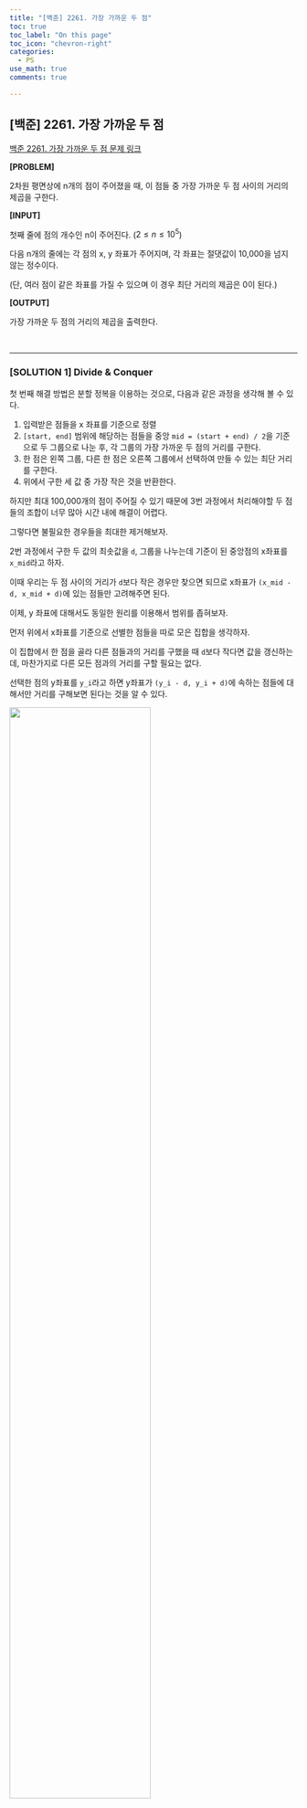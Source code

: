 ```yaml
---
title: "[백준] 2261. 가장 가까운 두 점"
toc: true
toc_label: "On this page"
toc_icon: "chevron-right"
categories:
  - PS
use_math: true
comments: true

---
```


## [백준] 2261. 가장 가까운 두 점

[백준 2261. 가장 가까운 두 점 문제 링크](https://www.acmicpc.net/problem/2261)

**[PROBLEM]**

2차원 평면상에 n개의 점이 주어졌을 때, 이 점들 중 가장 가까운 두 점 사이의 거리의 제곱을 구한다.

**[INPUT]**

첫째 줄에 점의 개수인 n이 주어진다. ($2 \leq n \leq 10^5$)

다음 n개의 줄에는 각 점의 x, y 좌표가 주어지며, 각 좌표는 절댓값이 10,000을 넘지 않는 정수이다.

(단, 여러 점이 같은 좌표를 가질 수 있으며 이 경우 최단 거리의 제곱은 0이 된다.)

**[OUTPUT]**

가장 가까운 두 점의 거리의 제곱을 출력한다.


<br/>

---

### [SOLUTION 1] Divide & Conquer

첫 번째 해결 방법은 분할 정복을 이용하는 것으로, 다음과 같은 과정을 생각해 볼 수 있다.

1. 입력받은 점들을 x 좌표를 기준으로 정렬
2. `[start, end]` 범위에 해당하는 점들을 중앙 `mid = (start + end) / 2`을 기준으로 두 그룹으로 나눈 후, 각 그룹의 가장 가까운 두 점의 거리를 구한다.
3. 한 점은 왼쪽 그룹, 다른 한 점은 오른쪽 그룹에서 선택하여 만들 수 있는 최단 거리를 구한다.
4. 위에서 구한 세 값 중 가장 작은 것을 반환한다.

하지만 최대 100,000개의 점이 주어질 수 있기 때문에 3번 과정에서 처리해야할 두 점들의 조합이 너무 많아 시간 내에 해결이 어렵다.

그렇다면 불필요한 경우들을 최대한 제거해보자.

2번 과정에서 구한 두 값의 최솟값을 `d`, 그룹을 나누는데 기준이 된 중앙점의 x좌표를 `x_mid`라고 하자.

이때 우리는 두 점 사이의 거리가 `d`보다 작은 경우만 찾으면 되므로 x좌표가 `(x_mid - d, x_mid + d)`에 있는 점들만 고려해주면 된다.

이제, y 좌표에 대해서도 동일한 원리를 이용해서 범위를 좁혀보자.

먼저 위에서 x좌표를 기준으로 선별한 점들을 따로 모은 집합을 생각하자.

이 집합에서 한 점을 골라 다른 점들과의 거리를 구했을 때 `d`보다 작다면 값을 갱신하는데, 마찬가지로 다른 모든 점과의 거리를 구할 필요는 없다.

선택한 점의 y좌표를 `y_i`라고 하면 y좌표가 `(y_i - d, y_i + d)`에 속하는 점들에 대해서만 거리를 구해보면 된다는 것을 알 수 있다.

<img src="https://user-images.githubusercontent.com/88201512/136703808-d5156301-d02f-4343-8a97-91921abe8d30.jpg" width = "70%" height = "70%">

이때 `upper_bound`와 `lower_bound`를 이용하면 각 범위의 양 끝에 해당하는 점을 $O(\log N)$의 시간복잡도로 구할 수 있다.

이는 이분 탐색을 이용하므로 점들이 x좌표, y좌표에 대해 각각 정렬되어야한다.

x좌표에 대해서는 이미 정렬되어 있으므로 `(x_mid - d, x_mid + d)`에 해당하는 점들을 y좌표에 대해 정렬해야하는데, 매번 정렬하는 대신 set 자료구조를 사용하였다.

전체 코드는 다음과 같다.

```cpp
#include <iostream>
#include <vector>
#include <set>
#include <algorithm>
#include <cmath>
using namespace std;

int n; // 점들의 개수

struct point {
    int x, y;
};

vector<point> p; // 점들을 저장, x좌표에 대해 정렬되어 있음

int dist(point A, point B) // 두 점 사이의 거리의 제곱을 반환
{
    return (A.x - B.x) * (A.x - B.x) + (A.y - B.y) * (A.y - B.y);
}

bool cmp_x(const point& A, const point& B) // 점들을 x 좌표에 대한 오름차순으로 정렬하기 위한 비교 함수
{
    if (A.x == B.x) return A.y < B.y;
    else return A.x < B.x;
}

struct cmp_y // 점들을 y 좌표에 대한 오름차순으로 정렬하기 위한 비교 객체 (set의 정렬 기준)
{
    bool operator() (const point& A, const point& B) const {
        if (A.y == B.y) return A.x < B.x;
        else return A.y < B.y;
    }
};

int minDist(int start, int end) // [start, end]에 속하는 점들 중 가장 가까운 두 점 사이의 거리의 제곱을 반환하는 함수
{
    if (start + 1 == end) // 두 점인 경우
        return dist(p[start], p[end]);
    if (start + 2 == end) // 세 점인 경우
        return min(min(dist(p[start], p[start + 1]), dist(p[start], p[start + 2])), dist(p[start + 1], p[start + 2]));

    int mid = (start + end) / 2;
    int d2 = min(minDist(start, mid), minDist(mid + 1, end)); // 분할 정복으로 구한 양쪽 그룹의 최단 거리의 제곱 (d^2)
    int d1 = (int)sqrt(d2) + 1; // d^1

    point p1 = { p[mid].x - d1, -100000 };
    auto l1 = lower_bound(p.begin() + start, p.begin() + end + 1, p1, cmp_x);

    set<point, cmp_y> c; // y 좌표를 기준으로 점들을 정렬해 저장
    auto IT = p.begin() + mid + 1;
    for (auto it = l1; it != p.begin() + mid + 1; it++) // (x_mid - d, x_mid]에 속하는 점들을 순회
    {
        while (IT != p.begin() + end + 1 && IT->x - it->x < d1) // (x_mid, x_mid + d)에 속하는 점들을 set에 insert
        {
            c.insert(*IT);
            IT++;
        }

        point p3 = { -100000, it->y - d1 }, p4 = { 100000, it->y + d1 };
        auto l3 = c.lower_bound(p3);
        auto l4 = c.upper_bound(p4);
        for (auto a = l3; a != l4; a++) // y좌표가 [y_i - d, y_i + d]에 속하는 점들만 탐색
        {
            int D = dist(*it, *a);
            if (D < d2) d2 = D;
        }
    }
    return d2;
}

int main()
{
    ios_base::sync_with_stdio(false);
    cin.tie(NULL);
    cout.tie(NULL);

    cin >> n;
    p.reserve(n);
    int a, b;
    for (int i = 0; i < n; i++)
    {
        cin >> a >> b;
        point c = { a, b };
        p.push_back(c);
    }

    sort(p.begin(), p.end(), cmp_x); // 입력된 점들을 x좌표를 기준으로 정렬

    cout << minDist(0, n - 1);
}
```


<br/>

---

### [SOLUTION 2] Sweeping Algorithm

앞선 방법에서 효율적인 탐색을 위해 x와 y 좌표의 범위를 제한하였는데, 이와 비슷한 원리로 정렬된 자료를 한 쪽 방향부터 시작해서 탐색해 나가며 문제를 해결하는 알고리즘을 **Sweeping Algorithm**이라고 한다.

1. 입력받은 점들을 x 좌표를 기준으로 정렬
2. 첫 두 점 사이의 거리의 제곱을 `d`에 저장하고, y좌표를 기준으로 정렬하여 점들을 저장하는 set을 선언
3. i번째 점에 대해 set에 있는 점들 중 x좌표의 차이가 `d`보다 큰 점들을 삭제
4. set에 있는 점들 중 i번째 점과의 y좌표 차이가 `d`보다 작은 점들에 대해 두 점 사이의 거리의 제곱을 구하고, `d`보다 작다면 값을 갱신
5. 3번째 점부터 마지막 점까지 3~4 과정을 반복한다.

즉, 점들을 두 그룹으로 나누는 것을 반복하는 대신 단순히 x좌표가 작은 점부터 시작해서 마지막 점까지 **x, y 좌표의 차이가 해당 시점의 최단 거리 d보다 작은 주변 점들**에 대해 두 점 사이의 거리를 구해 d를 갱신해나가는 방법이다.

4번에서 y좌표가 일정 범위에 있는 점들을 구하기 위해서 데이터를 y좌표 기준으로 정렬하여 저장하는 set을 사용하던지, 아니면 벡터에 점들을 저장해두고 매번 y좌표에 대해 정렬을 수행해야한다.

하지만 벡터를 사용하면 3번 과정에서 x좌표를 기준으로 원소를 삭제할 때 다시 x에 대해서 정렬하거나 모든 원소를 탐색해야한다는 문제가 있다.

Set을 이용해서 저장하면 모든 원소를 탐색할 필요 없이, 삭제할 원소들만 로그 시간복잡도로 탐색하여 삭제가 가능하다.

전체 코드는 다음과 같다.

```cpp
#include <iostream>
#include <vector>
#include <set>
#include <cmath>
#include <algorithm>
using namespace std;

struct point {
    int x, y;
};

int dist(point A, point B) {
    return (A.x - B.x) * (A.x - B.x) + (A.y - B.y) * (A.y - B.y);
}

bool cmp_x(const point& A, const point& B) {
    return A.x < B.x;
}

struct cmp_y {
    bool operator() (const point& A, const point& B) const {
        if (A.y == B.y) return A.x < B.x;
        else return A.y < B.y;
    }
};

int main()
{
    ios_base::sync_with_stdio(false);
    cin.tie(NULL);
    cout.tie(NULL);

    int n;
    cin >> n;

    vector<point> p(n);
    for (int i = 0; i < n; i++) cin >> p[i].x >> p[i].y;

    sort(p.begin(), p.end(), cmp_x); // x좌표에 대해서 정렬
    int ans = dist(p[0], p[1]);
    set<point, cmp_y> c = { p[0], p[1] }; // y좌표에 대해서 정렬하여 저장하는 set

    int start = 0; // set c에 있는 점들 중 x좌표가 가장 작은 점의 인덱스를 저장
    for (int i = 2; i < n; i++)
    {
        point cur = p[i];

        // set c에 있는 점들 중 x좌표가 ans보다 멀리 떨어져 있는 점들을 삭제
        while (start < i) // start 변수를 사용함으로써 set에 있는 점들만 효율적으로 탐색할 수 있다.
        {
            int dx = cur.x - p[start].x;
            if (dx * dx > ans)
            {
                c.erase(p[start]);
                start++;
            }
            else break;
        }

        int d = (int)sqrt(ans) + 1;
        point p1 = { -100000, cur.y - d }, p2 = { 100000, cur.y + d };
        auto low = c.lower_bound(p1);
        auto up = c.upper_bound(p2);
        for (auto it = low; it != up; it++) // (y_i - d, y_i + d) 범위에 해당하는 점들에 대해서만 거리를 측정
        {
            int D = dist(cur, *it);
            if (D < ans) ans = D;
        }

        c.insert(p[i]);
    }
    cout << ans;
}
```


